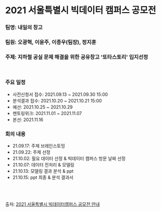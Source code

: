 <h1> 2021 서울특별시 빅데이터 캠퍼스 공모전</h1>
<h3>팀명: 내일의 창고</h3>
<h3>팀원: 오광혁, 이윤주, 이종우(팀장), 정지훈</h3>
<h3>주제: 지하철 공실 문제 해결을 위한 공유창고 '또타스토리' 입지선정</h3><br>

<h3>주요 일정</h3>
<ul>
  <li>사전신청서 접수: 2021.09.13 ~ 2021.09.30 15:00</li>
  <li>분석결과 접수: 2021.10.20 ~ 2021.10.21 15:00</li>
  <li>예선: 2021.10.25 ~ 2021.10.29</li>
  <li>멘토링위크: 2021.11.01 ~ 2021.11.07</li>
  <li>본선: 2021.11.16</li>
</ul>

<h3>회의 내용</h3>
<ul>
  <li>21.09.17: 주제 브레인스토밍</li>
  <li>21.09.22: 주제 선정</li>
  <li>21.10.02: 필요 데이터 선정 & 빅데이터 캠퍼스 방문 날짜 선정</li>
  <li>21.10.07: 데이터 전처리 & 모델링</li>
  <li>21.10.13: 모델링 결과 분석 & ppt</li>
  <li>21.10.15: ppt 최종 & 분석 결과서</li>
</ul>


  
  

<br><br><br>
출처: <a href = "https://bigdata.seoul.go.kr/noti/selectNoti.do?r_id=P710&bbs_seq=468&sch_type=&sch_text=&currentPage=1">2021 서울특별시 빅데이터캠퍼스 공모전 안내</a>
